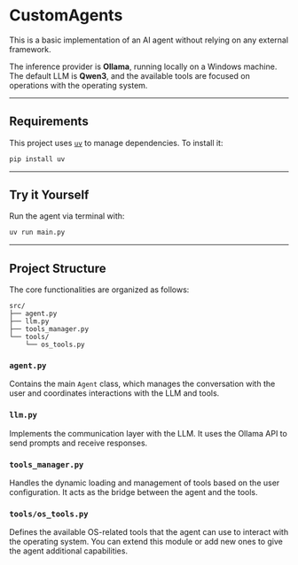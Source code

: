 # CustomAgents

This is a basic implementation of an AI agent without relying on any external framework.

The inference provider is **Ollama**, running locally on a Windows machine.
The default LLM is **Qwen3**, and the available tools are focused on operations with the operating system.

---

## Requirements

This project uses [`uv`](https://github.com/astral-sh/uv) to manage dependencies.
To install it:

```bash
pip install uv
```

---

## Try it Yourself

Run the agent via terminal with:

```bash
uv run main.py
```

---

## Project Structure

The core functionalities are organized as follows:

```
src/
├── agent.py
├── llm.py
├── tools_manager.py
└── tools/
    └── os_tools.py
```

### `agent.py`

Contains the main `Agent` class, which manages the conversation with the user and coordinates interactions with the LLM and tools.

### `llm.py`

Implements the communication layer with the LLM. It uses the Ollama API to send prompts and receive responses.

### `tools_manager.py`

Handles the dynamic loading and management of tools based on the user configuration. It acts as the bridge between the agent and the tools.

### `tools/os_tools.py`

Defines the available OS-related tools that the agent can use to interact with the operating system.
You can extend this module or add new ones to give the agent additional capabilities.